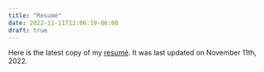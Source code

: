 ```yaml
---
title: "Resumé"
date: 2022-11-11T12:06:19-06:00
draft: true
---
```


Here is the latest copy of my [resumé](https://jaritaes99.github.io/resume.pdf/). It was last updated on November 11th, 2022.
